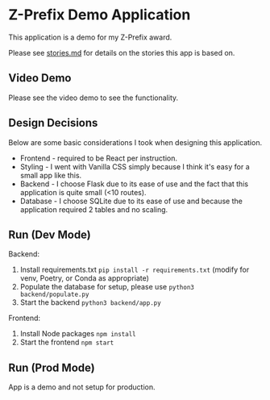 # Z-Prefix Demo Application

This application is a demo for my Z-Prefix award.

Please see [stories.md](stories.md) for details on the stories this app is based on.

## Video Demo

Please see the video demo to see the functionality.

## Design Decisions

Below are some basic considerations I took when designing this application.

- Frontend - required to be React per instruction.
- Styling - I went with Vanilla CSS simply because I think it's easy for a small app like this.
- Backend - I choose Flask due to its ease of use and the fact that this application is quite small (<10 routes).
- Database - I choose SQLite due to its ease of use and because the application required 2 tables and no scaling.


## Run (Dev Mode)

Backend:
1. Install requirements.txt `pip install -r requirements.txt` (modify for venv, Poetry, or Conda as appropriate)
2. Populate the database for setup, please use `python3 backend/populate.py`
3. Start the backend `python3 backend/app.py`

Frontend:
1. Install Node packages `npm install`
2. Start the frontend `npm start`

## Run (Prod Mode)

App is a demo and not setup for production.


